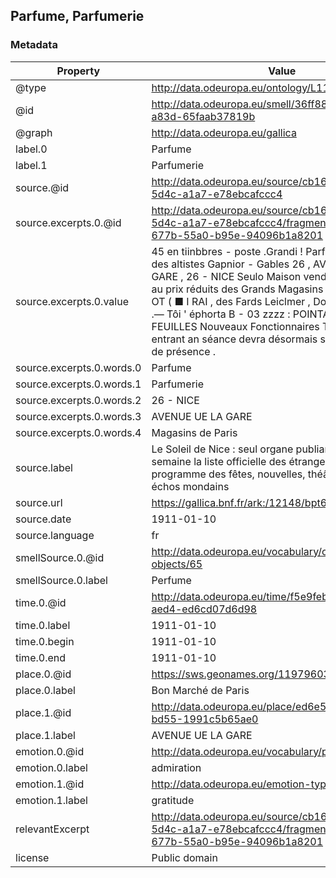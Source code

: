 ## Parfume, Parfumerie

### Metadata

| Property | Value |
| -------- | ----- |
| @type | http://data.odeuropa.eu/ontology/L11_Smell |
| @id | http://data.odeuropa.eu/smell/36ff886c-343a-5a3b-a83d-65faab37819b |
| @graph | http://data.odeuropa.eu/gallica |
| label.0 | Parfume |
| label.1 | Parfumerie |
| source.@id | http://data.odeuropa.eu/source/cb1657f7-0873-5d4c-a1a7-e78ebcafccc4 |
| source.excerpts.0.@id | http://data.odeuropa.eu/source/cb1657f7-0873-5d4c-a1a7-e78ebcafccc4/fragment/4bd57443-677b-55a0-b95e-94096b1a8201 |
| source.excerpts.0.value | 45 en tiinbbres - poste .Grandi ! Parfumerie de le et des altistes Gapnior - Gables 26 , AVENUE UE LA GARE , 26 - NICE Seulo Maison vendant la Parfume rie au prix réduits des Grands Magasins de Paris l * ÉI * OT ( ■ I RAI , des Fards Leiclmer , Dorin , Mothiron , etc .— Tôi ' éphorta B - 03 zzzz : POINTAGE DES FEUILLES Nouveaux Fonctionnaires Tout député entrant an séance devra désormais signer nne fenil le de présence . |
| source.excerpts.0.words.0 | Parfume |
| source.excerpts.0.words.1 | Parfumerie |
| source.excerpts.0.words.2 | 26 - NICE |
| source.excerpts.0.words.3 | AVENUE UE LA GARE |
| source.excerpts.0.words.4 | Magasins de Paris |
| source.label | Le Soleil de Nice : seul organe publiant trois fois par semaine la liste officielle des étrangers à Nice, programme des fêtes, nouvelles, théâtres, chroniques, échos mondains |
| source.url | https://gallica.bnf.fr/ark:/12148/bpt6k4523917v |
| source.date | 1911-01-10 |
| source.language | fr |
| smellSource.0.@id | http://data.odeuropa.eu/vocabulary/olfactory-objects/65 |
| smellSource.0.label | Perfume |
| time.0.@id | http://data.odeuropa.eu/time/f5e9feb3-be5d-51f3-aed4-ed6cd07d6d98 |
| time.0.label | 1911-01-10 |
| time.0.begin | 1911-01-10 |
| time.0.end | 1911-01-10 |
| place.0.@id | https://sws.geonames.org/11979603/ |
| place.0.label | Bon Marché de Paris |
| place.1.@id | http://data.odeuropa.eu/place/ed6e5fd5-c9ce-524f-bd55-1991c5b65ae0 |
| place.1.label | AVENUE UE LA GARE |
| emotion.0.@id | http://data.odeuropa.eu/vocabulary/plutchik/admiration |
| emotion.0.label | admiration |
| emotion.1.@id | http://data.odeuropa.eu/emotion-type/gratitude |
| emotion.1.label | gratitude |
| relevantExcerpt | http://data.odeuropa.eu/source/cb1657f7-0873-5d4c-a1a7-e78ebcafccc4/fragment/4bd57443-677b-55a0-b95e-94096b1a8201 |
| license | Public domain |
